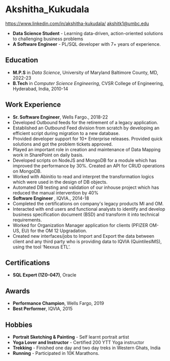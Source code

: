 # Akshitha_Kukudala 
https://www.linkedin.com/in/akshitha-kukudala/
akshitk1@umbc.edu
* **Data Science Student** - Learning data-driven, action-oriented solutions to challenging business problems
* **A Software Engineer** - PL/SQL developer with 7+ years of experience. 

## Education
* **M.P.S** in *Data Science*, University of Maryland Baltimore County, MD,                        2022-23
* **B.Tech** in *Computer Science Engineering*, CVSR College of Engineering, Hyderabad, India,     2010-14

## Work Experience
* **Sr. Software Engineer**, Wells Fargo.,                                                         2018-22
* Developed Outbound feeds for the retirement of a legacy application.
* Established an Outbound Feed division from scratch by developing an efficient script during migration to a new database.
* Provided developer support for 10+ Enterprise releases. Provided quick solutions and got the problem tickets approved.
* Played an important role in creation and maintenance of Data Mapping work in SharePoint on daily basis.
* Developed scripts on NodeJS and MongoDB for a module which has improved the performance by 30%. Created an API for CRUD operations on MongoDB.
* Worked with Abinitio to read and interpret the transformation logics which were used in the design of DB objects.
* Automated DB testing and validation of our inhouse project which has reduced the manual intervention by 40%
* **Software Engineer** , IQVIA.,                                                                  2014-18
* Completed the certifications on company's legacy products  MI and OM. 
* Interacted with end users and functional analysts to identify and develop business specification document (BSD) and transform it into technical requirements.
* Worked for Organization Manager application for clients (PFIZER OM- US, EU) for the OM 12 Upgradation. 
* Created new interfaces/jobs to Import and Export the data between client and any third party who is providing data to IQVIA (QuintilesIMS), using the tool ‘Nexxus ETL’.

## Certifications
* **SQL Expert (1Z0-047)**, Oracle

## Awards
* **Performance Champion**, Wells Fargo, 2019
* **Best Performer**, IQVIA, 2015

## Hobbies
- **Portrait Sketching & Painting** - Self learnt portrait artist
- **Yoga Lover and Instructor** - Certified 200 YTT Yoga instructor
- **Trekking** - Finished one day and two day treks in Western Ghats, India
- **Running** - Participated in 10K Marathons.

